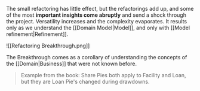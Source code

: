
The small refactoring has little effect, but the refactorings add up, and some of the most **important insights come abruptly** and send a shock through the project. Versatility increases and the complexity evaporates. It results only as we understand the [[Domain Model|Model]], and only with [[Model refinement|Refinement]].

![[Refactoring Breakthrough.png]]

The Breakthrough comes as a corollary of understanding the concepts of the [[Domain|Business]] that were not known before.

> Example from the book: Share Pies both apply to Facility and Loan, but they are Loan Pie's changed during drawdowns.

